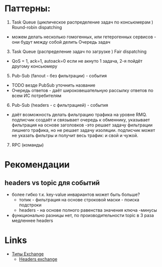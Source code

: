 # Паттерны:
1. Task Queue (циклическое распределение задач по консьюмерам ) Round-robin dispatching
  - можем делать несколько гомогенных, или гетерогенных сервисов - они будут между собой делить Очередь задач 
3. Task Queue (распределение задач по загрузке ) Fair dispatching
  - QoS = 1, ack=1, autoack=0
если не акнуто 1 задача, 2-я пойдёт другому консьюмеру
5. Pub-Sub (fanout - без фильтрации) - события
  - TODO везде PubSub уточнить название 
  - Очередь ответов - даёт широковешательную рассылку ответов по всем ИС потребителям
6. Pub-Sub (headers - с фильтрацией) - события
  - даёт возможность делать фильтрацию трафика на уровне RMQ. подписчик создаёт и связывает очередь к обменнику, указывает фильтрация на основе заголовков -это решает задачу фильтрации лишнего трафика, но не решает задачу изоляции. подписчик может не указать фильтры и получит весь трафик: и свой и чужой.
7. RPC (команды)

# Рекомендации
## headers vs topic для событий 
- более гибко т.к. key-value инвариантов может быть больше?
  - топик - фильтрация на основе строковой маски - поиска подстроки
  - headers - на основе полного равенства значения ключа
-минусы
- функционально разницы нет, по производительности topic в 3 раза медленнее headers

# Links
- [Типы Exchange](https://habr.com/ru/post/489086/)
  - [Headers exchange](https://codedestine.com/rabbitmq-headers-exchange/)

